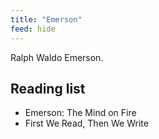 ```yaml
---
title: "Emerson"
feed: hide
---
```


Ralph Waldo Emerson.

## Reading list

* Emerson: The Mind on Fire
* First We Read, Then We Write
